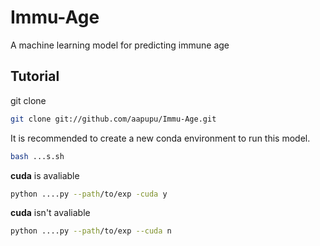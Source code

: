 # Immu-Age
A machine learning model for predicting immune age

Tutorial
-------
git clone
```bash
git clone git://github.com/aapupu/Immu-Age.git
```
It is recommended to create a new conda environment to run this model.
```bash
bash ...s.sh
```
**cuda** is avaliable
```bash
python ....py --path/to/exp -cuda y
```
**cuda** isn't avaliable
```bash
python ....py --path/to/exp --cuda n
```


